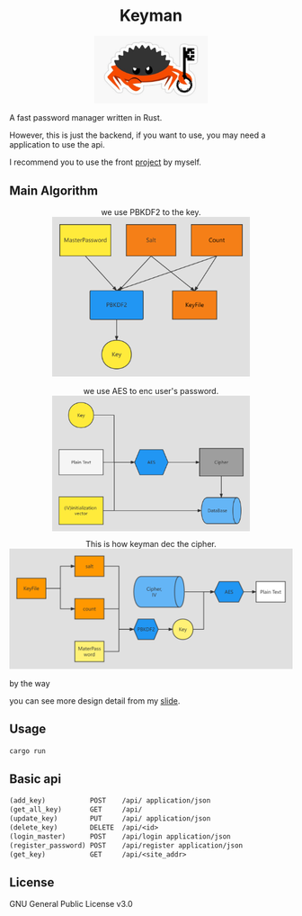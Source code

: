 <h1 align="center"> Keyman </h1>
<p align="center">
    <img src="./doc/rust_key.jpg" width=40% height=40%/>
</p>

A fast password manager written in Rust.

However, this is just the backend, if you want to use, you may need a application to use the api.

I recommend you to use the front [project](https://github.com/Jacen-cpu/keyman-front) by myself. 

## Main Algorithm


<p align="center">
we use PBKDF2 to the key.<br/>
<img src="./doc/gen.jpg" width=70% height=70% />
</p>


<p align="center">
we use AES to enc user's password.
<img src="./doc/enc.jpg" align="center" width=70% height=70% />
</p>

<p align="center">
This is how keyman dec the cipher.
<img src="./doc/dec.jpg" />
</p>

by the way

you can see more design detail from my [slide](https://www.waysoahc.xyz/demo_slides/keyman/index.html#/).

## Usage

```rust
cargo run
```

## Basic api

```
(add_key)           POST    /api/ application/json
(get_all_key)       GET     /api/
(update_key)        PUT     /api/ application/json
(delete_key)        DELETE  /api/<id>
(login_master)      POST    /api/login application/json
(register_password) POST    /api/register application/json
(get_key)           GET     /api/<site_addr>
```

## License

GNU General Public License v3.0